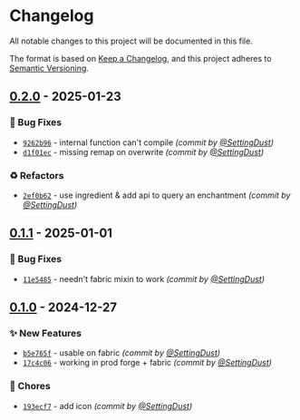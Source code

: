 # Changelog
All notable changes to this project will be documented in this file.

The format is based on [Keep a Changelog](https://keepachangelog.com/en/1.0.0/),
and this project adheres to [Semantic Versioning](https://semver.org/spec/v2.0.0.html).

## [0.2.0] - 2025-01-23
### :bug: Bug Fixes
- [`9262b96`](https://github.com/SettingDust/MoreEnchantmentInfo/commit/9262b96e69cbbb89930e2f4bb75242582de3fe14) - internal function can't compile *(commit by [@SettingDust](https://github.com/SettingDust))*
- [`d1f01ec`](https://github.com/SettingDust/MoreEnchantmentInfo/commit/d1f01ecac6cb733511f8571f4eca4475831f48db) - missing remap on overwrite *(commit by [@SettingDust](https://github.com/SettingDust))*

### :recycle: Refactors
- [`2ef0b62`](https://github.com/SettingDust/MoreEnchantmentInfo/commit/2ef0b62746de3fe81c1055d81ef9f83c2a407b0f) - use ingredient & add api to query an enchantment *(commit by [@SettingDust](https://github.com/SettingDust))*


## [0.1.1] - 2025-01-01
### :bug: Bug Fixes
- [`11e5485`](https://github.com/SettingDust/MoreEnchantmentInfo/commit/11e5485894381856342740ae9b301152c51b1b38) - needn't fabric mixin to work *(commit by [@SettingDust](https://github.com/SettingDust))*


## [0.1.0] - 2024-12-27
### :sparkles: New Features
- [`b5e765f`](https://github.com/SettingDust/MoreEnchantmentInfo/commit/b5e765fa96eb395551487d6505eb5b4cd47c43cd) - usable on fabric *(commit by [@SettingDust](https://github.com/SettingDust))*
- [`17c4c06`](https://github.com/SettingDust/MoreEnchantmentInfo/commit/17c4c067ff64d5b22d12d870df949a0227a31757) - working in prod forge + fabric *(commit by [@SettingDust](https://github.com/SettingDust))*

### :wrench: Chores
- [`193ecf7`](https://github.com/SettingDust/MoreEnchantmentInfo/commit/193ecf784ff4fb3b3fc62e1f75533b4f7c739b9b) - add icon *(commit by [@SettingDust](https://github.com/SettingDust))*

[0.1.0]: https://github.com/SettingDust/MoreEnchantmentInfo/compare/0.0.0...0.1.0
[0.1.1]: https://github.com/SettingDust/MoreEnchantmentInfo/compare/0.1.0...0.1.1
[0.2.0]: https://github.com/SettingDust/MoreEnchantmentInfo/compare/0.1.1...0.2.0
